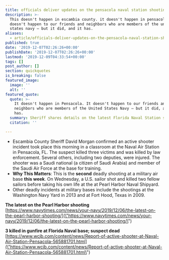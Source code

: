 ```yaml
---
title: officials deliver updates on the pensacola naval station shooting
description: >-
  This doesn't happen in escambia county. it doesn't happen in pensacola. it
  doesn't happen to our friends and neighbors who are members of the united
  states navy — but it did, and it has.
aliases:
  - article/officials-deliver-updates-on-the-pensacola-naval-station-shooting/
published: true
date: '2019-12-07T02:26:26+00:00'
publishDate: '2019-12-07T02:26:26+00:00'
lastmod: '2019-12-09T04:33:54+00:00'
tags: []
post_author: []
section: quickquotes
is_breaking: false
featured_image:
  image: ''
  alt: ''
featured_quote:
  quote: >-
    It doesn't happen in Pensacola. It doesn't happen to our friends and
    neighbors who are members of the United States Navy — but it did, and it
    has.
  summary: Sheriff shares details on the latest Florida Naval Station shooting
  citation: ''

---
```

*   Escambia County Sheriff David Morgan confirmed an active shooter incident took place this morning in a classroom at the Naval Air Station in Pensacola, FL. The suspect killed three victims and was killed by law enforcement. Several others, including two deputies, were injured. The shooter was a Saudi national (a citizen of Saudi Arabia) and member of the Saudi Air Force at the base for training.
*   **Why This Matters**: This is the **second** deadly shooting at a military air base **this week**. On Wednesday, a U.S. sailor shot and killed two fellow sailors before taking his own life at the at Pearl Harbor Naval Shipyard.
*   Other deadly incidents at military bases include the shootings at the Washington Navy Yard in 2013 and at Fort Hood, Texas in 2009.

**The latest on the Pearl Harbor shooting** [https://www.navytimes.com/news/your-navy/2019/12/06/the-latest-on-the-pearl-harbor-shooting/](\"https://www.navytimes.com/news/your-navy/2019/12/06/the-latest-on-the-pearl-harbor-shooting/\")

**3 killed in gunfire at Florida Naval base; suspect dead** [https://www.wcjb.com/content/news/Report-of-active-shooter-at-Naval-Air-Station-Pensacola-565881701.html](\"https://www.wcjb.com/content/news/Report-of-active-shooter-at-Naval-Air-Station-Pensacola-565881701.html\")